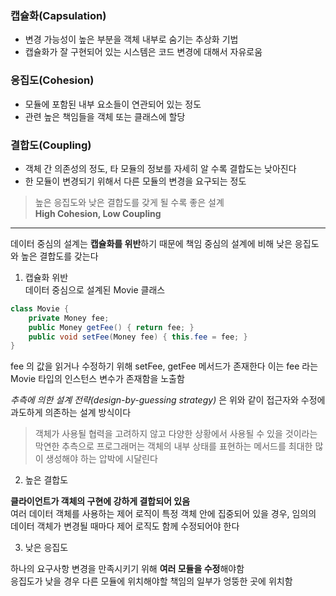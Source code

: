 ### 캡슐화(Capsulation)
- 변경 가능성이 높은 부분을 객체 내부로 숨기는 추상화 기법
- 캡슐화가 잘 구현되어 있는 시스템은 코드 변경에 대해서 자유로움

### 응집도(Cohesion)
- 모듈에 포함된 내부 요소들이 연관되어 있는 정도
- 관련 높은 책임들을 객체 또는 클래스에 할당

### 결합도(Coupling)
- 객체 간 의존성의 정도, 타 모듈의 정보를 자세히 알 수록 결합도는 낮아진다
- 한 모듈이 변경되기 위해서 다른 모듈의 변경을 요구되는 정도

> 높은 응집도와 낮은 결합도를 갖게 될 수록 좋은 설계  
> __High Cohesion, Low Coupling__

---
데이터 중심의 설계는 **캡슐화를 위반**하기 때문에 책임 중심의 설계에 비해
낮은 응집도와 높은 결합도를 갖는다  

1. 캡슐화 위반  
데이터 중심으로 설계된 Movie 클래스
```java
class Movie {
    private Money fee;
    public Money getFee() { return fee; }
    public void setFee(Money fee) { this.fee = fee; }
}
```
fee 의 값을 읽거나 수정하기 위해 setFee, getFee 메서드가 존재한다
이는 fee 라는 Movie 타입의 인스턴스 변수가 존재함을 노출함

_추측에 의한 설계 전략(design-by-guessing strategy)_ 은 위와 같이 접근자와 수정에 과도하게
의존하는 설계 방식이다

>객체가 사용될 협력을 고려하지 않고 다양한 상황에서 사용될 수 있을 것이라는 막연한 추측으로
>프로그래머는 객체의 내부 상태를 표현하는 메서드를 최대한 많이 생성해야 하는 압박에 시달린다 

2. 높은 결합도

**클라이언트가 객체의 구현에 강하게 결합되어 있음**  
여러 데이터 객체를 사용하는 제어 로직이 특정 객체 안에 집중되어 있을 경우, 임의의 데이터 객체가
변경될 때마다 제어 로직도 함께 수정되어야 한다      
  
  
3. 낮은 응집도  
 
하나의 요구사항 변경을 만족시키기 위해 **여러 모듈을 수정**해야함  
응집도가 낮을 경우 다른 모듈에 위치해야할 책임의 일부가 엉뚱한 곳에 위치함

